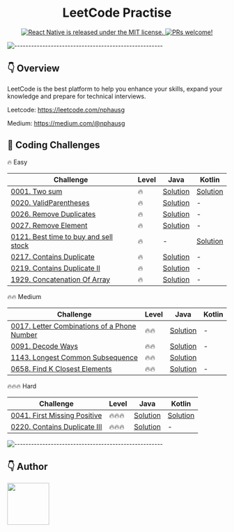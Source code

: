 <h1 align="center"> LeetCode Practise </h1>

<p align="center">
  <a href="https://github.com/facebook/react-native/blob/HEAD/LICENSE">
    <img src="https://img.shields.io/badge/license-MIT-blue.svg" alt="React Native is released under the MIT license." />
  </a>
  <a href="https://reactnative.dev/docs/contributing">
    <img src="https://img.shields.io/badge/PRs-welcome-brightgreen.svg" alt="PRs welcome!" />
  </a>
</p>

![-----------------------------------------------------](https://raw.githubusercontent.com/andreasbm/readme/master/assets/lines/colored.png)

## 👇 Overview

LeetCode is the best platform to help you enhance your skills, expand your knowledge and prepare for technical
interviews.

Leetcode: https://leetcode.com/nphausg

Medium: https://medium.com/@nphausg


## 💎 Coding Challenges

🔥 Easy

| Challenge                                                                                                          | Level  | Java                                                              | Kotlin                                                            |
|--------------------------------------------------------------------------------------------------------------------|--------|-------------------------------------------------------------------|-------------------------------------------------------------------|
| [0001. Two sum](https://leetcode.com/problems/two-sum)                                                             | 🔥     | [Solution](src/com/nphausg/leetcode/easy/TwoSumJava.java)         | [Solution](src/com/nphausg/leetcode/easy/TwoSum.kt)               |
| [0020. ValidParentheses](https://leetcode.com/problems/valid-parentheses)                                          | 🔥     | [Solution](src/com/nphausg/leetcode/easy/ValidParentheses.java)   | -                                                                 |
| [0026. Remove Duplicates](https://leetcode.com/problems/remove-duplicates-from-sorted-array)                       | 🔥     | [Solution](src/com/nphausg/leetcode/easy/RemoveDuplicates.java)   | -                                                                 |
| [0027. Remove Element](https://leetcode.com/problems/remove-element)                                               | 🔥     | [Solution](src/com/nphausg/leetcode/easy/RemoveElement.java)      | -                                                                 |
| [0121. Best time to buy and sell stock](https://leetcode.com/problems/best-time-to-buy-and-sell-stock)             | 🔥     | -                                                                 | [Solution](src/com/nphausg/leetcode/easy/BuyAndSellStock.kt)      |
| [0217. Contains Duplicate](https://leetcode.com/problems/contains-duplicate)                                       | 🔥     | [Solution](src/com/nphausg/leetcode/easy/ContainsDuplicate.java)  | -                                                                 |
| [0219. Contains Duplicate II](https://leetcode.com/problems/contains-duplicate-ii)                                 | 🔥     | [Solution](src/com/nphausg/leetcode/easy/ContainsDuplicate2.java) | -                                                                 |
| [1929. Concatenation Of Array](https://leetcode.com/problems/concatenation-of-array)                               | 🔥     | [Solution](src/com/nphausg/leetcode/easy/ConcatenationArray.java) | -                                                                 |

🔥🔥 Medium

| Challenge                                                                                                          | Level  | Java                                                                      | Kotlin                                                            |
|--------------------------------------------------------------------------------------------------------------------|--------|---------------------------------------------------------------------------|-------------------------------------------------------------------|
| [0017. Letter Combinations of a Phone Number](https://leetcode.com/problems/letter-combinations-of-a-phone-number) | 🔥🔥   | [Solution](src/com/nphausg/leetcode/medium/LetterCombinations.java)       | -                                                                 |
| [0091. Decode Ways ](https://leetcode.com/problems/decode-ways)                                                    | 🔥🔥   | [Solution](src/com/nphausg/leetcode/medium/DecodeWays.java)               | -                                                                 |
| [1143. Longest Common Subsequence](https://leetcode.com/problems/longest-common-subsequence)                       | 🔥🔥   | [Solution](src/com/nphausg/leetcode/medium/LongestCommonSubsequence.java) |
| [0658. Find K Closest Elements](https://leetcode.com/problems/find-k-closest-elements)                             | 🔥🔥   | [Solution](src/com/nphausg/leetcode/medium/FindClosestElements.java)      | -                                                                 |

🔥🔥🔥 Hard

| Challenge                                                                                                          | Level  | Java                                                                      | Kotlin                                                            |
|--------------------------------------------------------------------------------------------------------------------|--------|---------------------------------------------------------------------------|-------------------------------------------------------------------|
| [0041. First Missing Positive](https://leetcode.com/problems/first-missing-positive)                               | 🔥🔥🔥 | [Solution](src/com/nphausg/leetcode/hard/FirstMissingPositive.java)       | [Solution](src/com/nphausg/leetcode/hard/FirstMissingPositive.kt) |
| [0220. Contains Duplicate III](https://leetcode.com/problems/contains-duplicate-iii)                               | 🔥🔥🔥 | [Solution](src/com/nphausg/leetcode/hard/ContainsDuplicate3.java)         | -                                                                 |

![-----------------------------------------------------](https://raw.githubusercontent.com/andreasbm/readme/master/assets/lines/colored.png)

## 👇 Author

<p>
    <a href="https://nphausg.medium.com/" target="_blank">
    <img src="https://avatars2.githubusercontent.com/u/13111806?s=400&u=f09b6160dbbe2b7eeae0aeb0ab4efac0caad57d7&v=4" width="96" height="96" alt="">
    </a>
</p>
